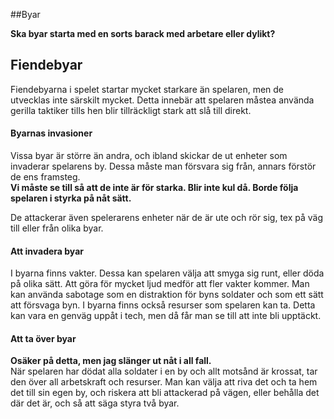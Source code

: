 ##Byar

**Ska byar starta med en sorts barack med arbetare eller dylikt?**

## Fiendebyar  
Fiendebyarna i spelet startar mycket starkare än spelaren, men de utvecklas inte särskilt mycket. 
Detta innebär att spelaren måstea använda gerilla taktiker tills hen blir tillräckligt stark att slå till direkt. 

#### Byarnas invasioner
Vissa byar är större än andra, och ibland skickar de ut enheter som invaderar spelarens by. 
Dessa måste man försvara sig från, annars förstör de ens framsteg.  
**Vi måste se till så att de inte är för starka. Blir inte kul då. Borde följa spelaren i styrka på nåt sätt.**  

De attackerar även spelerarens enheter när de är ute och rör sig, tex på väg till eller från olika byar.

#### Att invadera byar
I byarna finns vakter. Dessa kan spelaren välja att smyga sig runt, eller döda på olika sätt.
Att göra för mycket ljud medför att fler vakter kommer. Man kan använda sabotage som en distraktion för byns soldater och som ett sätt att försvaga byn.
I byarna finns också resurser som spelaren kan ta. 
Detta kan vara en genväg uppåt i tech, men då får man se till att inte bli upptäckt.

#### Att ta över byar
**Osäker på detta, men jag slänger ut nåt i all fall.**  
När spelaren har dödat alla soldater i en by och allt motsånd är krossat, tar den över all arbetskraft och resurser.
Man kan välja att riva det och ta hem det till sin egen by, och riskera att bli attackerad på vägen, eller behålla det där det är, och så att säga styra två byar.
